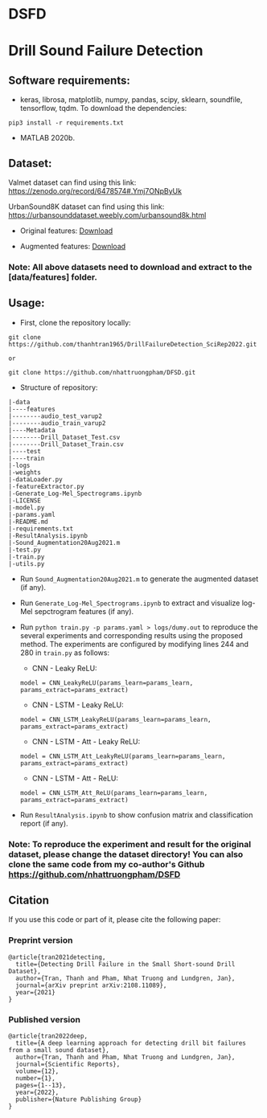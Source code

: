 # DSFD
# Drill Sound Failure Detection

## Software requirements:
- keras, librosa, matplotlib, numpy, pandas, scipy, sklearn, soundfile, tensorflow, tqdm. To download the dependencies: 
```
pip3 install -r requirements.txt
```

- MATLAB 2020b.

## Dataset:
Valmet dataset can find using this link: https://zenodo.org/record/6478574#.Ymj7ONpByUk

UrbanSound8K dataset can find using this link: https://urbansounddataset.weebly.com/urbansound8k.html
- Original features: [Download](https://khoavanhoceduvn-my.sharepoint.com/:u:/g/personal/2606_elibrary_su/EbcwA18Ou9FNmJHd0ACz-MoBHgCpF-U-R68wu3tOwcmW1g?e=pkwZOv)

- Augmented features: [Download](https://khoavanhoceduvn-my.sharepoint.com/:u:/g/personal/2606_elibrary_su/EWrW7FGcZqZEmQEoJh2UUDABaVQWCIzFF3tbxOdthGyMrA?e=4roj4e)

### Note: All above datasets need to download and extract to the [data/features] folder. 

## Usage:
- First, clone the repository locally:
```
git clone https://github.com/thanhtran1965/DrillFailureDetection_SciRep2022.git

or

git clone https://github.com/nhattruongpham/DFSD.git
```

- Structure of repository:
```
|-data
|----features
|--------audio_test_varup2
|--------audio_train_varup2
|----Metadata
|--------Drill_Dataset_Test.csv
|--------Drill_Dataset_Train.csv
|----test
|----train
|-logs
|-weights
|-dataLoader.py
|-featureExtractor.py
|-Generate_Log-Mel_Spectrograms.ipynb
|-LICENSE
|-model.py
|-params.yaml
|-README.md
|-requirements.txt
|-ResultAnalysis.ipynb
|-Sound_Augmentation20Aug2021.m
|-test.py
|-train.py
|-utils.py
```

- Run ```Sound_Augmentation20Aug2021.m``` to generate the augmented dataset (if any).

- Run ```Generate_Log-Mel_Spectrograms.ipynb``` to extract and visualize log-Mel sepctrogram features (if any).

- Run ```python train.py -p params.yaml > logs/dumy.out``` to reproduce the several experiments and corresponding results using the proposed method. The experiments are configured by modifying lines 244 and 280 in ```train.py``` as follows:
    - CNN - Leaky ReLU:
    ```
    model = CNN_LeakyReLU(params_learn=params_learn, params_extract=params_extract)
    ```
    - CNN - LSTM - Leaky ReLU:
    ```
    model = CNN_LSTM_LeakyReLU(params_learn=params_learn, params_extract=params_extract)
    ```
    - CNN - LSTM - Att - Leaky ReLU:
    ```
    model = CNN_LSTM_Att_LeakyReLU(params_learn=params_learn, params_extract=params_extract)
    ```
    - CNN - LSTM - Att - ReLU:
    ```
    model = CNN_LSTM_Att_ReLU(params_learn=params_learn, params_extract=params_extract)
    ```

- Run ```ResultAnalysis.ipynb``` to show confusion matrix and classification report (if any).

### Note: To reproduce the experiment and result for the original dataset, please change the dataset directory! You can also clone the same code from my co-author's Github https://github.com/nhattruongpham/DSFD

## Citation
If you use this code or part of it, please cite the following paper:

### Preprint version
```
@article{tran2021detecting,
  title={Detecting Drill Failure in the Small Short-sound Drill Dataset},
  author={Tran, Thanh and Pham, Nhat Truong and Lundgren, Jan},
  journal={arXiv preprint arXiv:2108.11089},
  year={2021}
}
```
### Published version
```
@article{tran2022deep,
  title={A deep learning approach for detecting drill bit failures from a small sound dataset},
  author={Tran, Thanh and Pham, Nhat Truong and Lundgren, Jan},
  journal={Scientific Reports},
  volume={12},
  number={1},
  pages={1--13},
  year={2022},
  publisher={Nature Publishing Group}
}
```

